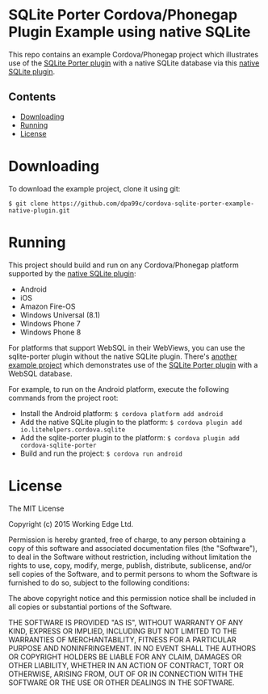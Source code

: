 SQLite Porter Cordova/Phonegap Plugin Example using native SQLite
=================================================================

This repo contains an example Cordova/Phonegap project which illustrates use of the [SQLite Porter plugin](https://github.com/dpa99c/cordova-sqlite-porter) with a native SQLite database via this [native SQLite plugin](https://github.com/litehelpers/Cordova-sqlite-storage).

## Contents
* [Downloading](#downloading)
* [Running](#running)
* [License](#license)
 
# Downloading

To download the example project, clone it using git:

    $ git clone https://github.com/dpa99c/cordova-sqlite-porter-example-native-plugin.git

# Running

This project should build and run on any Cordova/Phonegap platform supported by the [native SQLite plugin](https://github.com/litehelpers/Cordova-sqlite-storage):

- Android
- iOS
- Amazon Fire-OS
- Windows Universal (8.1)
- Windows Phone 7
- Windows Phone 8

For platforms that support WebSQL in their WebViews, you can use the sqlite-porter plugin without the native SQLite plugin.
There's [another example project](https://github.com/dpa99c/cordova-sqlite-porter-example) which demonstrates use of the [SQLite Porter plugin](https://github.com/dpa99c/cordova-sqlite-porter) with a WebSQL database.

For example, to run on the Android platform, execute the following commands from the project root:

- Install the Android platform: `$ cordova platform add android`
- Add the native SQLite plugin to the platform: `$ cordova plugin add io.litehelpers.cordova.sqlite`
- Add the sqlite-porter plugin to the platform: `$ cordova plugin add cordova-sqlite-porter`
- Build and run the project: `$ cordova run android`


License
================

The MIT License

Copyright (c) 2015 Working Edge Ltd.

Permission is hereby granted, free of charge, to any person obtaining a copy
of this software and associated documentation files (the "Software"), to deal
in the Software without restriction, including without limitation the rights
to use, copy, modify, merge, publish, distribute, sublicense, and/or sell
copies of the Software, and to permit persons to whom the Software is
furnished to do so, subject to the following conditions:

The above copyright notice and this permission notice shall be included in
all copies or substantial portions of the Software.

THE SOFTWARE IS PROVIDED "AS IS", WITHOUT WARRANTY OF ANY KIND, EXPRESS OR
IMPLIED, INCLUDING BUT NOT LIMITED TO THE WARRANTIES OF MERCHANTABILITY,
FITNESS FOR A PARTICULAR PURPOSE AND NONINFRINGEMENT. IN NO EVENT SHALL THE
AUTHORS OR COPYRIGHT HOLDERS BE LIABLE FOR ANY CLAIM, DAMAGES OR OTHER
LIABILITY, WHETHER IN AN ACTION OF CONTRACT, TORT OR OTHERWISE, ARISING FROM,
OUT OF OR IN CONNECTION WITH THE SOFTWARE OR THE USE OR OTHER DEALINGS IN
THE SOFTWARE.